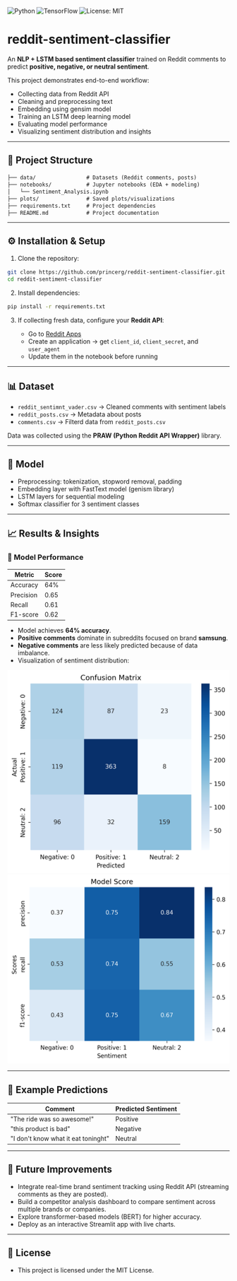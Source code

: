 ![Python](https://img.shields.io/badge/Python-3.8%2B-blue)
![TensorFlow](https://img.shields.io/badge/TensorFlow-LSTM-orange)
![License: MIT](https://img.shields.io/badge/License-MIT-green)

# reddit-sentiment-classifier
An **NLP + LSTM based sentiment classifier** trained on Reddit comments to predict **positive, negative, or neutral sentiment**.

This project demonstrates end-to-end workflow:

* Collecting data from Reddit API
* Cleaning and preprocessing text
* Embedding using gensim model
* Training an LSTM deep learning model
* Evaluating model performance
* Visualizing sentiment distribution and insights

---

## 📂 Project Structure

```
├── data/                # Datasets (Reddit comments, posts)
├── notebooks/           # Jupyter notebooks (EDA + modeling)
│   └── Sentiment_Analysis.ipynb
├── plots/               # Saved plots/visualizations
├── requirements.txt     # Project dependencies
├── README.md            # Project documentation
```

---

## ⚙️ Installation & Setup

1. Clone the repository:

```bash
git clone https://github.com/princerg/reddit-sentiment-classifier.git
cd reddit-sentiment-classifier
```

2. Install dependencies:

```bash
pip install -r requirements.txt
```

3. If collecting fresh data, configure your **Reddit API**:

   * Go to [Reddit Apps](https://www.reddit.com/prefs/apps)
   * Create an application → get `client_id`, `client_secret`, and `user_agent`
   * Update them in the notebook before running

---

## 📊 Dataset

* `reddit_sentimnt_vader.csv` → Cleaned comments with sentiment labels
* `reddit_posts.csv` → Metadata about posts
* `comments.csv` → Filterd data from `reddit_posts.csv`

Data was collected using the **PRAW (Python Reddit API Wrapper)** library.

---

## 🧠 Model

* Preprocessing: tokenization, stopword removal, padding
* Embedding layer with FastText model (genism library)
* LSTM layers for sequential modeling
* Softmax classifier for 3 sentiment classes

---

## 📈 Results & Insights

### 📌 Model Performance
| Metric    | Score |
|-----------|-------|
| Accuracy  | 64%   |
| Precision | 0.65  |
| Recall    | 0.61  |
| F1-score  | 0.62  |


* Model achieves **64% accuracy**.
* **Positive comments** dominate in subreddits focused on brand **samsung**.
* **Negative comments** are less likely predicted because of data imbalance.
* Visualization of sentiment distribution:

![Confusion Matrix](plots/confusion_matrix.png)
![Model Score](plots/model_score.png)

---

## 🎯 Example Predictions
| Comment                             | Predicted Sentiment |
|-------------------------------------|---------------------|
| "The ride was so awesome!"          | Positive            |
| "this product is bad"               | Negative            |
| "I don't know what it eat toninght" | Neutral             |

---

## 🚀 Future Improvements

* Integrate real-time brand sentiment tracking using Reddit API (streaming comments as they are posted).
* Build a competitor analysis dashboard to compare sentiment across multiple brands or companies.
* Explore transformer-based models (BERT) for higher accuracy.
* Deploy as an interactive Streamlit app with live charts.

---

## 📝 License

- This project is licensed under the MIT License.

